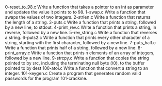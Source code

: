 0-reset_to_98.c Write a function that takes a pointer to an int as parameter and updates the value it points to to 98.
1-swap.c Write a function that swaps the values of two integers.
2-strlen.c Write a function that returns the length of a string.
3-puts.c Write a function that prints a string, followed by a new line, to stdout.
4-print_rev.c Write a function that prints a string, in reverse, followed by a new line.
5-rev_string.c Write a function that reverses a string.
6-puts2.c Write a function that prints every other character of a string, starting with the first character, followed by a new line.
7-puts_half.c Write a function that prints half of a string, followed by a new line.
8-print_array.c Write a function that prints n elements of an array of integers, followed by a new line.
9-strcpy.c Write a function that copies the string pointed to by src, including the terminating null byte (\0), to the buffer pointed to by dest
100-atoi.c Write a function that convert a string to an integer.
101-keygen.c Create a program that generates random valid passwords for the program 101-crackme.
